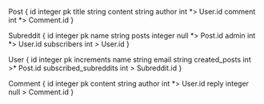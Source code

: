 
Post {
	id integer pk
	title string
	content string
	author int *> User.id
	comment int *> Comment.id
}

Subreddit {
	id integer pk
	name string
	posts integer null *> Post.id
	admin int *> User.id
	subscribers int *>* User.id
}

User {
	id integer pk increments
	name string
	email string
	created_posts int >* Post.id
	subscribed_subreddits int *>* Subreddit.id
}

Comment {
	id integer pk
	content string
	author int *> User.id
	reply integer null > Comment.id
}


